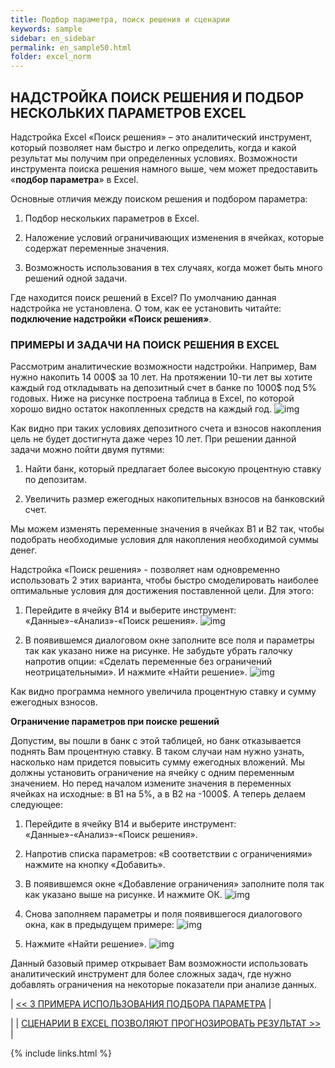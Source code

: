 ```yaml
---
title: Подбор параметра, поиск решения и сценарии
keywords: sample
sidebar: en_sidebar
permalink: en_sample50.html
folder: excel_norm
---
```


## НАДСТРОЙКА ПОИСК РЕШЕНИЯ И ПОДБОР НЕСКОЛЬКИХ ПАРАМЕТРОВ EXCEL

Надстройка Excel «Поиск решения» – это аналитический инструмент, который позволяет нам быстро и легко определить, когда и какой результат мы получим при определенных условиях. Возможности инструмента поиска решения намного выше, чем может предоставить «**подбор параметра**» в Excel.

Основные отличия между поиском решения и подбором параметра:

1. Подбор нескольких параметров в Excel.

2. Наложение условий ограничивающих изменения в ячейках, которые содержат переменные значения.

3. Возможность использования в тех случаях, когда может быть много решений одной задачи.

Где находится поиск решений в Excel? По умолчанию данная надстройка не установлена. О том, как ее установить читайте: **подключение надстройки «Поиск решения»**.

### ПРИМЕРЫ И ЗАДАЧИ НА ПОИСК РЕШЕНИЯ В EXCEL

Рассмотрим аналитические возможности надстройки. Например, Вам нужно накопить 14 000$ за 10 лет. На протяжении 10-ти лет вы хотите каждый год откладывать на депозитный счет в банке по 1000$ под 5% годовых. Ниже на рисунке построена таблица в Excel, по которой хорошо видно остаток накопленных средств на каждый год.
        ![img](/images/img.png)

Как видно при таких условиях депозитного счета и взносов накопления цель не будет достигнута даже через 10 лет. При решении данной задачи можно пойти двумя путями:

1. Найти банк, который предлагает более высокую процентную ставку по депозитам.

2. Увеличить размер ежегодных накопительных взносов на банковский счет.

Мы можем изменять переменные значения в ячейках B1 и B2 так, чтобы подобрать необходимые условия для накопления необходимой суммы денег.

Надстройка «Поиск решения» - позволяет нам одновременно использовать 2 этих варианта, чтобы быстро смоделировать наиболее оптимальные условия для достижения поставленной цели. Для этого:

1. Перейдите в ячейку B14 и выберите инструмент: «Данные»-«Анализ»-«Поиск решения».
        ![img](/images/img.png)

2. В появившемся диалоговом окне заполните все поля и параметры так как указано ниже на рисунке. Не забудьте убрать галочку напротив опции: «Сделать переменные без ограничений неотрицательными». И нажмите «Найти решение».
        ![img](/images/img.png)

Как видно программа немного увеличила процентную ставку и сумму ежегодных взносов.

**Ограничение параметров при поиске решений**

Допустим, вы пошли в банк с этой таблицей, но банк отказывается поднять Вам процентную ставку. В таком случаи нам нужно узнать, насколько нам придется повысить сумму ежегодных вложений. Мы должны установить ограничение на ячейку с одним переменным значением. Но перед началом измените значения в переменных ячейках на исходные: в B1 на 5%, а в B2 на -1000$. А теперь делаем следующее:

1. Перейдите в ячейку B14 и выберите инструмент: «Данные»-«Анализ»-«Поиск решения».

2. Напротив списка параметров: «В соответствии с ограничениями» нажмите на кнопку «Добавить».

3. В появившемся окне «Добавление ограничения» заполните поля так как указано выше на рисунке. И нажмите ОК.
        ![img](/images/img.png)

4. Снова заполняем параметры и поля появившегося диалогового окна, как в предыдущем примере:
        ![img](/images/img.png)
  
5. Нажмите «Найти решение».
        ![img](/images/img.png)


Данный базовый пример открывает Вам возможности использовать аналитический инструмент для более сложных задач, где нужно добавлять ограничения на некоторые показатели при анализе данных.

| [<< 3 ПРИМЕРА ИСПОЛЬЗОВАНИЯ ПОДБОРА ПАРАМЕТРА](en_sample49.html) |

| | [СЦЕНАРИИ В EXCEL ПОЗВОЛЯЮТ ПРОГНОЗИРОВАТЬ РЕЗУЛЬТАТ >>](en_sample52.html) |

{% include links.html %}
